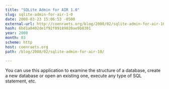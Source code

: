 ```yaml
---
title: "SQLite Admin for AIR 1.0"
slug: sqlite-admin-for-air-1-0
date: 2008-03-23 15:06:53 -0500
external-url: http://coenraets.org/blog/2008/02/sqlite-admin-for-air-10/
hash: 6bd1a0402de1f92f09189020ae9b8301
year: 2008
month: 03
scheme: http
host: coenraets.org
path: /blog/2008/02/sqlite-admin-for-air-10/

---
```


You can use this application to examine the structure of a database, create a new database or open an existing one, execute any type of SQL statement, etc.
